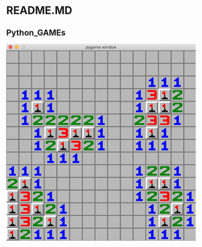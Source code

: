 # README.MD
## Python_GAMEs
![Minesweeper](https://github.com/data-engineer-sk/Python_GAMEs/blob/main/Minisweeper.png)
